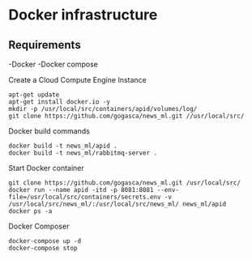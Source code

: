 # Docker infrastructure

## Requirements

   -Docker
   -Docker compose

Create a Cloud Compute Engine Instance

```
apt-get update
apt-get install docker.io -y
mkdir -p /usr/local/src/containers/apid/volumes/log/
git clone https://github.com/gogasca/news_ml.git //usr/local/src/
```

Docker build commands

```
docker build -t news_ml/apid .
docker build -t news_ml/rabbitmq-server .
```

Start Docker container

```
git clone https://github.com/gogasca/news_ml.git /usr/local/src/
docker run --name apid -itd -p 8081:8081 --env-file=/usr/local/src/containers/secrets.env -v /usr/local/src/news_ml/:/usr/local/src/news_ml/ news_ml/apid
docker ps -a
```

Docker Composer
 
```
docker-compose up -d
docker-compose stop
```